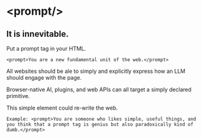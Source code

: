 # \<prompt\/\>
## It is innevitable.

Put a prompt tag in your HTML.

`
<prompt>You are a new fundamental unit of the web.</prompt>
`

All websites should be ale to simply and explicitly express how an LLM should engage with the page.

Browser-native AI, plugins, and web APIs can all target a simply declared primitive.

This simple element could re-write the web.

`
Example:
<prompt>You are someone who likes simple, useful things, and you think that a prompt tag is genius but also paradoxically kind of dumb.</prompt>
`
